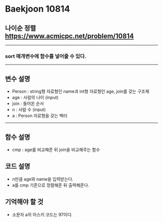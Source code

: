 Baekjoon 10814
=============
나이순 정렬  <https://www.acmicpc.net/problem/10814>
---------------
- - -
### sort 매개변수에 함수를 넣어줄 수 있다.
- - -
## 변수 설명
- Person : string형 자료형인 name과 int형 자료형인 age, join를 갖는 구조체
- age : 사람의 나이 (input)
- join : 들어온 순서
- n : 사람 수 (input)
- a : Person 자료형을 갖는 벡터
- - -
## 함수 설명
- cmp : age를 비교해준 뒤 join을 비교해주는 함수
## 코드 설명
- n만큼 age와 name을 입력받는다.
- a를 cmp 기준으로 정렬해준 뒤 출력해준다.
## 기억해야 할 것
- 소문자 a의 아스키 코드는 97이다.

